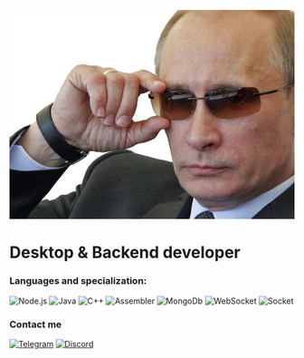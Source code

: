 ![Header](images/header.png)

# Desktop & Backend developer

### Languages and specialization:
![Node.js](https://img.shields.io/badge/Node.js-0a0d11?style=for-the-badge&logo=node.js&logoColor=24B0FF)
![Java](https://img.shields.io/badge/Java-0a0d11?style=for-the-badge&logo=java&logoColor=24B0FF)
![C++](https://img.shields.io/badge/C++-0a0d11?style=for-the-badge&logo=cplusplus&logoColor=24B0FF)
![Assembler](https://img.shields.io/badge/Assembler-0a0d11?style=for-the-badge&logo=assembler&logoColor=24B0FF)
![MongoDb](https://img.shields.io/badge/MongoDb-0a0d11?style=for-the-badge&logo=mongodb&logoColor=24B0FF)
![WebSocket](https://img.shields.io/badge/WebSocket-0a0d11?style=for-the-badge&logo=&logoColor=24B0FF)
![Socket](https://img.shields.io/badge/Socket-0a0d11?style=for-the-badge&logo=&logoColor=24B0FF)

### Contact me
[![Telegram](https://img.shields.io/badge/Telegram-0a0d11?style=for-the-badge&logo=telegram&logoColor=24B0FF)](https://t.me/bpexwork)
[![Discord](https://img.shields.io/badge/Discord-0a0d11?style=for-the-badge&logo=discord&logoColor=24B0FF)](https://discordapp.com/users/569926111056625671/)